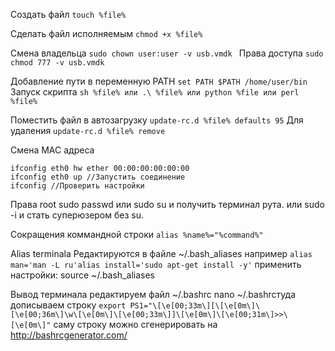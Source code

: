 Создать файл
`touch %file%`

Сделать файл исполняемым
`chmod +x %file%`

Смена владельца
`sudo chown user:user -v usb.vmdk
`
Права доступа
`sudo chmod 777 -v usb.vmdk`

Добавление пути в переменную PATH
`set PATH $PATH /home/user/bin
`
Запуск скрипта
`sh %file% или .\ %file% или python %file или perl %file%`

Поместить файл в автозагрузку
`update-rc.d %file% defaults 95`
Для удаления
`update-rc.d %file% remove`

Cмена MAC адреса
```ifconfig eth0 down //Завершить соединение
ifconfig eth0 hw ether 00:00:00:00:00:00
ifconfig eth0 up //Запустить соединение
ifconfig //Проверить настройки
```

Права root
sudo passwd или sudo su и получить терминал рута. или sudo -i и стать суперюзером без su.

Сокращения коммандной строки
`alias %name%="%command%"`

Alias terminala
Редактируются в файле ~/.bash_aliases например 
`alias man='man -L ru'alias install='sudo apt-get install -y'`
применить настройки: source ~/.bash_aliases

Вывод терминала
редактируем файл ~/.bashrc
nano ~/.bashrcтуда дописываем строку
`export PS1="\[\e[00;33m\][\[\e[0m\]\[\e[00;36m\]\w\[\e[0m\]\[\e[00;33m\]]\[\e[0m\]\[\e[00;31m\]>>\[\e[0m\]"`
саму строку можно сгенерировать на http://bashrcgenerator.com/